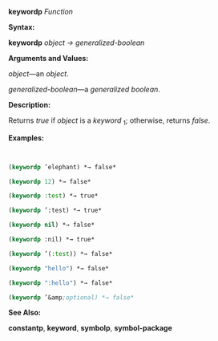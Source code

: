 **keywordp** *Function* 



**Syntax:** 



**keywordp** *object → generalized-boolean* 



**Arguments and Values:** 



*object*—an *object*. 



*generalized-boolean*—a *generalized boolean*. 



**Description:** 



Returns *true* if *object* is a *keyword* <sub>1</sub>; otherwise, returns *false*. 



**Examples:**
```lisp
 

(keywordp ’elephant) *→ false* 

(keywordp 12) *→ false* 

(keywordp :test) *→ true* 

(keywordp ’:test) *→ true* 

(keywordp nil) *→ false* 

(keywordp :nil) *→ true* 

(keywordp ’(:test)) *→ false* 

(keywordp "hello") *→ false* 

(keywordp ":hello") *→ false* 

(keywordp ’&amp;optional) *→ false* 


```
**See Also:** 



**constantp**, **keyword**, **symbolp**, **symbol-package** 







 



 



